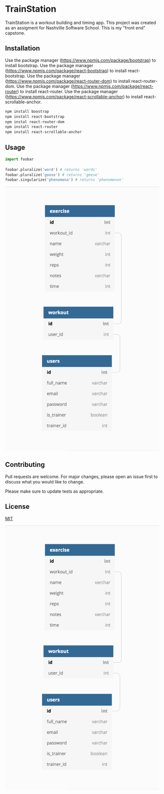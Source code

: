 # TrainStation

TrainStation is a workout building and timing app. This project was created as an assigment for Nashville Software School. This is my "front end" capstone.

## Installation

Use the package manager (https://www.npmjs.com/package/bootstrap) to install bootstrap.
Use the package manager (https://www.npmjs.com/package/react-bootstrap) to install react-bootstrap.
Use the package manager (https://www.npmjs.com/package/react-router-dom) to install react-router-dom.
Use the package manager (https://www.npmjs.com/package/react-router) to install react-router.
Use the package manager (https://www.npmjs.com/package/react-scrollable-anchor) to install react-scrollable-anchor.


```bash
npm install boostrap
npm install react-bootstrap
npm instal react-router-dom
npm install react-router
npm install react-scrollable-anchor
```

## Usage

```python
import foobar

foobar.pluralize('word') # returns 'words'
foobar.pluralize('goose') # returns 'geese'
foobar.singularize('phenomena') # returns 'phenomenon'
```
![Alt text](public/trainstation_ERD.png?raw=true "ERD")

## Contributing
Pull requests are welcome. For major changes, please open an issue first to discuss what you would like to change.

Please make sure to update tests as appropriate.

## License
[MIT](https://choosealicense.com/licenses/mit/)




![Alt text](public/trainstation_ERD.png?raw=true "Title")


